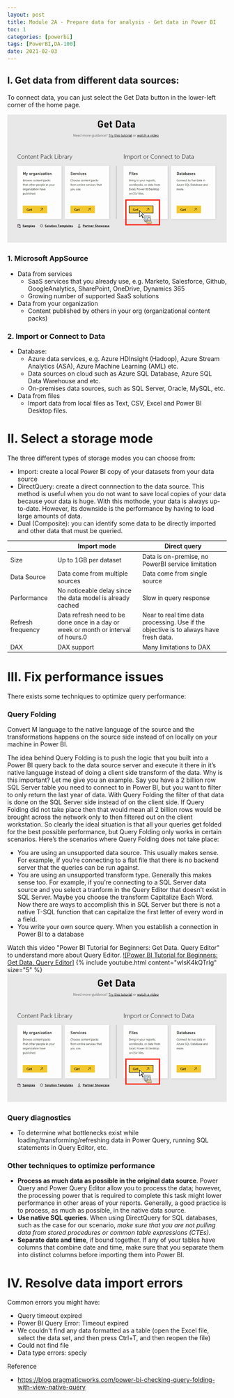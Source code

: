 ```yaml
---
layout: post
title: Module 2A - Prepare data for analysis - Get data in Power BI
toc: 1
categories: [powerbi]
tags: [PowerBI,DA-100]
date: 2021-02-03
---
```


## I. Get data from different data sources:

To connect data, you can just select the Get Data button in the lower-left corner of the home page.

![](/images/powerbi/get-data.png)

### 1.	Microsoft AppSource
  -	Data from services
    * SaaS services that you already use, e.g. Marketo, Salesforce, Github, GoogleAnalytics, SharePoint, OneDrive, Dynamics 365
    *	Growing number of supported SaaS solutions
  -	Data from your organization
    *	Content published by others in your org (organizational content packs)
### 2. Import or Connect to Data
  -	Database:
    *	Azure data services, e.g. Azure HDInsight (Hadoop), Azure Stream Analytics (ASA), Azure Machine Learning (AML) etc.
    *	Data sources on cloud such as Azure SQL Database, Azure SQL Data Warehouse and etc.
    *	On-premises data sources, such as SQL Server, Oracle, MySQL, etc.
  -	Data from files
    *	Import data from local files as Text, CSV, Excel and Power BI Desktop files.
    
# II. Select a storage mode
The three different types of storage modes you can choose from:
- Import: create a local Power BI copy of your datasets from your data source
- DirectQuery: create a direct connnection to the data source. This method is useful when you do not want to save local copies of your data because your data is huge. With this mothode, your data is always up-to-date. However, its downside is the performance by having to load large amounts of data.
- Dual (Composite): you can identify some data to be directly imported and other data that must be queried.

<table>
  <thead>
    <tr>
      <th></th>
      <th>Import mode</th>
      <th>Direct query</th>
    </tr>
  </thead>
  <tr>
    <td>Size</td>
    <td>Up to 1GB per dataset </td>
    <td>Data is on-premise, no PowerBI service limitation</td>
  </tr>
  <tr>
    <td>Data Source</td>
    <td>Data come from multiple sources</td>
    <td>Data come from single source</td>
  </tr>
  <tr>
    <td>Performance</td>
    <td>No noticeable delay since the data model is already cached</td>
    <td>Slow in query response</td>
  </tr>
  <tr>
    <td>Refresh frequency</td>
    <td>Data refresh need to be done once in a day or week or month or interval of hours.0</td>
    <td>Near to real time data processing. Use if the objective is to always have fresh data.</td>
  </tr>
  <tr>
    <td>DAX</td>
    <td>DAX support</td>
    <td>Many limitations to DAX</td>
  </tr>
</table>

# III. Fix performance issues
There exists some techniques to optimize query performance:

### Query Folding
Convert M language to the native language of the source and the transformations happens on the source side instead of on locally on your machine in Power BI.

The idea behind Query Folding is to push the logic that you built into a Power BI query back to the data source server and execute it there in it’s native language instead of doing a client side transform of the data.  Why is this important?  Let me give you an example.  Say you have a 2 billion row SQL Server table you need to connect to in Power BI, but you want to filter to only return the last year of data.  With Query Folding the filter of that data is done on the SQL Server side instead of on the client side. If Query Folding did not take place then that would mean all 2 billion rows would be brought across the network only to then filtered out on the client workstation.  So clearly the ideal situation is that all your queries get folded for the best possible performance, but Query Folding only works in certain scenarios.
Here’s the scenarios where Query Folding does not take place:
- You are using an unsupported data source. This usually makes sense. For example, if you’re connecting to a flat file that there is no backend server that the queries can be run against.
- You are using an unsupported transform type.  Generally this makes sense too.  For example, if you’re connecting to a SQL Server data source and you select a tranform in the Query Editor that doesn’t exist in SQL Server.  Maybe you choose the transform Capitalize Each Word.  Now there are ways to accomplish this in SQL Server but there is not a native T-SQL function that can capitalize the first letter of every word in a field.
- You write your own source query. When you establish a connection in Power BI to a database

Watch this video "Power BI Tutorial for Beginners: Get Data. Query Editor" to understand more about Query Editor.
[![Power BI Tutorial for Beginners: Get Data. Query Editor]](https://www.youtube.com/watch?v=hw6-DNhgOos)
{% include youtube.html content="wIsK4kQTrIg" size="5" %}
![](/images/powerbi/get-data.png)

### Query diagnostics 
- To determine what bottlenecks exist while loading/transforming/refreshing data in Power Query, running SQL statements in Query Editor, etc.

### Other techniques to optimize performance  
- **Process as much data as possible in the original data source**. Power Query and Power Query Editor allow you to process the data; however, the processing power that is required to complete this task might lower performance in other areas of your reports. Generally, a good practice is to process, as much as possible, in the native data source.
- **Use native SQL queries**. When using DirectQuery for SQL databases, such as the case for our scenario, *make sure that you are not pulling data from stored procedures or common table expressions (CTEs)*.
- **Separate date and time**, if bound together. If any of your tables have columns that combine date and time, make sure that you separate them into distinct columns before importing them into Power BI. 

# IV. Resolve data import errors
Common errors you might have:
- Query timeout expired 
- Power BI Query Error: Timeout expired
- We couldn't find any data formatted as a table (open the Excel file, select the data set, and then press Ctrl+T, and then reopen the file)
- Could not find file 
- Data type errors: specìy 

Reference
- https://blog.pragmaticworks.com/power-bi-checking-query-folding-with-view-native-query

